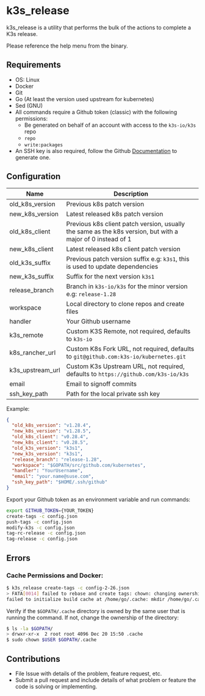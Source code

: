# k3s_release

k3s_release is a utility that performs the bulk of the actions to complete a K3s release.

Please reference the help menu from the binary.

## Requirements
* OS: Linux
* Docker
* Git
* Go (At least the version used upstream for kubernetes)
* Sed (GNU)
* All commands require a Github token (classic) with the following permissions:
  * Be generated on behalf of an account with access to the `k3s-io/k3s` repo
  * `repo`
  * `write:packages`    
* An SSH key is also required, follow the Github [Documentation](https://docs.github.com/en/authentication/connecting-to-github-with-ssh) to generate one.

## Configuration
| Name             | Description                                                                                                |
| ---------------- | ---------------------------------------------------------------------------------------------------------- |
| old_k8s_version  | Previous k8s patch version                                                                                 |
| new_k8s_version  | Latest released k8s patch version                                                                          |
| old_k8s_client   | Previous k8s client patch version, usually the same as the k8s version, but with a major of 0 instead of 1 |
| new_k8s_client   | Latest released k8s client patch version                                                                   |
| old_k3s_suffix   | Previous patch version suffix e.g: `k3s1`, this is used to update dependencies                             |
| new_k3s_suffix   | Suffix for the next version `k3s1`                                                                         |
| release_branch   | Branch in `k3s-io/k3s` for the minor version e.g: `release-1.28`                                           |
| workspace        | Local directory to clone repos and create files                                                            |
| handler          | Your Github username                                                                                       |
| k3s_remote       | Custom K3S Remote, not required, defaults to `k3s-io`                                                      |
| k8s_rancher_url  | Custom K8s Fork URL, not required, defaults to `git@github.com:k3s-io/kubernetes.git`                      |
| k3s_upstream_url | Custom K3s Upstream URL, not required, defaults to `https://github.com/k3s-io/k3s`                         |
| email            | Email to signoff commits                                                                                   |
| ssh_key_path     | Path for the local private ssh key                                                                         |

Example:
```json
{
  "old_k8s_version": "v1.28.4",
  "new_k8s_version": "v1.28.5",
  "old_k8s_client": "v0.28.4",
  "new_k8s_client": "v0.28.5",
  "old_k3s_version": "k3s1",
  "new_k3s_version": "k3s1",
  "release_branch": "release-1.28",
  "workspace": "$GOPATH/src/github.com/kubernetes",
  "handler": "YourUsername",
  "email": "your.name@suse.com",
  "ssh_key_path": "$HOME/.ssh/github"
}
```
Export your Github token as an environment variable and run commands:
```bash
export GITHUB_TOKEN={YOUR_TOKEN}
create-tags -c config.json
push-tags -c config.json
modify-k3s -c config.json
tag-rc-release -c config.json
tag-release -c config.json
```

## Errors

### Cache Permissions and Docker:
```bash
$ k3s_release create-tags -c config-2-26.json
> FATA[0014] failed to rebase and create tags: chown: changing ownership of '/home/go/.cache': Operation not permitted
failed to initialize build cache at /home/go/.cache: mkdir /home/go/.cache/00: permission denied 
```
Verify if the `$GOPATH/.cache` directory is owned by the same user that is running the command. If not, change the ownership of the directory:
```bash
$ ls -la $GOPATH/
> drwxr-xr-x  2 root root 4096 Dec 20 15:50 .cache
$ sudo chown $USER $GOPATH/.cache
```


## Contributions

* File Issue with details of the problem, feature request, etc.
* Submit a pull request and include details of what problem or feature the code is solving or implementing.

